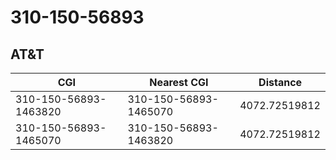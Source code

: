 # 310-150-56893
## AT&T


| CGI | Nearest CGI | Distance |
|-----|-------------|----------|
| 310-150-56893-1463820 | 310-150-56893-1465070 | 4072.72519812 |
| 310-150-56893-1465070 | 310-150-56893-1463820 | 4072.72519812 |
